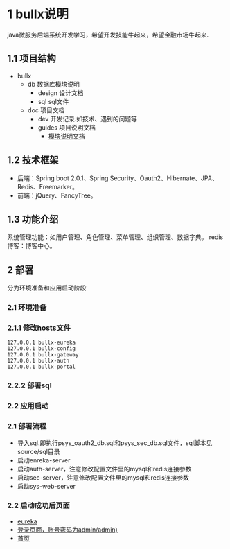 # 1 bullx说明
java微服务后端系统开发学习，希望开发技能牛起来，希望金融市场牛起来.

## 1.1 项目结构
- bullx
  - db  数据库模块说明
    - design  设计文档
    - sql  sql文件
  - doc  项目文档
    - dev  开发记录.如技术、遇到的问题等
    - guides  项目说明文档
      - [模块说明文档](doc/guides/modules.md) 
      
## 1.2 技术框架
 * 后端：Spring boot 2.0.1、Spring Security、Oauth2、Hibernate、JPA、Redis、Freemarker。  
 * 前端：jQuery、FancyTree。
 
## 1.3 功能介绍
  系统管理功能：如用户管理、角色管理、菜单管理、组织管理、数据字典。
  redis博客：博客中心。 
   
## 2 部署
分为环境准备和应用启动阶段

### 2.1 环境准备

### 2.1.1 修改hosts文件
```
127.0.0.1 bullx-eureka
127.0.0.1 bullx-config
127.0.0.1 bullx-gateway
127.0.0.1 bullx-auth
127.0.0.1 bullx-portal

```
### 2.2.2 部署sql

### 2.2 应用启动

### 2.1 部署流程


* 导入sql.即执行psys_oauth2_db.sql和psys_sec_db.sql文件，sql脚本见source/sql目录
* 启动enreka-server
* 启动auth-server，注意修改配置文件里的mysql和redis连接参数
* 启动sec-server，注意修改配置文件里的mysql和redis连接参数
* 启动sys-web-server

### 2.2 启动成功后页面
* [eureka](http://localhost:18080/eureka-server/)
* [登录页面，账号密码为admin/admin)](http://localhost:18090/auth-server/login)
* [首页](http://localhost:18091/sys-web-server/index)
